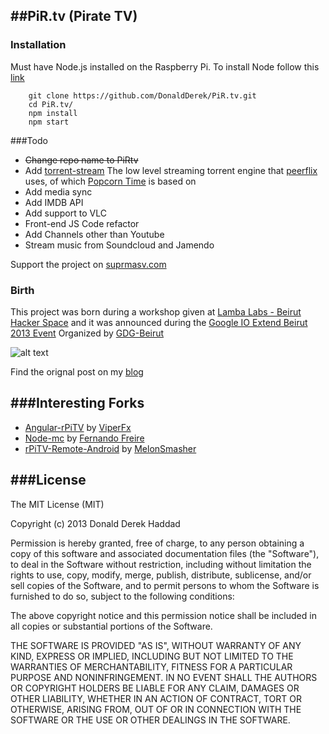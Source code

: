 ##PiR.tv (Pirate TV)
-------------------

### Installation
Must have Node.js installed on the Raspberry Pi. To install Node follow this [link](https://github.com/DonaldDerek/rPi-cheat-sheet)

```
	git clone https://github.com/DonaldDerek/PiR.tv.git 
	cd PiR.tv/
	npm install
	npm start
```	
###Todo

+ ~~Change repo name to PiRtv~~ 
+ Add [torrent-stream](https://github.com/mafintosh/torrent-stream) The low level streaming torrent engine that [peerflix](https://github.com/mafintosh/peerflix) uses, of which [Popcorn Time](https://github.com/popcorn-team/popcorn-app) is based on
+ Add media sync
+ Add IMDB API
+ Add support to VLC
+ Front-end JS Code refactor
+ Add Channels other than Youtube
+ Stream music from Soundcloud and Jamendo

Support the project on [suprmasv.com](https://www.suprmasv.com/projects/45/Pirate%20TV)

### Birth
This project was born during a workshop given at [Lamba Labs - Beirut Hacker Space](http://lambalabs.org/) and it was announced during the [Google IO Extend Beirut 2013 Event](https://plus.google.com/u/0/events/cp2togh80nq76q6p301ed3vkodo) Organized by [GDG-Beirut](https://plus.google.com/u/0/102062106640051908932)

![alt text](http://blog.donaldderek.com/wp-content/uploads/2013/06/front_end_raspberry_pi_tv.png "RaspberryPi TV")

Find the orignal post on my [blog](http://blog.donaldderek.com/2013/06/build-your-own-google-tv-using-raspberrypi-nodejs-and-socket-io/)

###Interesting Forks
-------------------
* [Angular-rPiTV](https://github.com/viperfx/angular-rpitv) by [ViperFx](https://github.com/viperfx)
* [Node-mc](https://github.com/dogonthehorizon/node-mc) by [Fernando Freire](https://github.com/dogonthehorizon/)
* [rPiTV-Remote-Android](https://github.com/MelonSmasher/rPiTV-Remote-Android) by [MelonSmasher](https://github.com/MelonSmasher/)


###License
----------

The MIT License (MIT)

Copyright (c) 2013 Donald Derek Haddad 

Permission is hereby granted, free of charge, to any person obtaining a copy
of this software and associated documentation files (the "Software"), to deal
in the Software without restriction, including without limitation the rights
to use, copy, modify, merge, publish, distribute, sublicense, and/or sell
copies of the Software, and to permit persons to whom the Software is
furnished to do so, subject to the following conditions:

The above copyright notice and this permission notice shall be included in
all copies or substantial portions of the Software.

THE SOFTWARE IS PROVIDED "AS IS", WITHOUT WARRANTY OF ANY KIND, EXPRESS OR
IMPLIED, INCLUDING BUT NOT LIMITED TO THE WARRANTIES OF MERCHANTABILITY,
FITNESS FOR A PARTICULAR PURPOSE AND NONINFRINGEMENT. IN NO EVENT SHALL THE
AUTHORS OR COPYRIGHT HOLDERS BE LIABLE FOR ANY CLAIM, DAMAGES OR OTHER
LIABILITY, WHETHER IN AN ACTION OF CONTRACT, TORT OR OTHERWISE, ARISING FROM,
OUT OF OR IN CONNECTION WITH THE SOFTWARE OR THE USE OR OTHER DEALINGS IN
THE SOFTWARE.